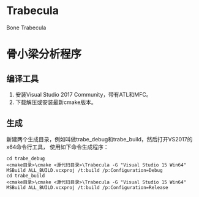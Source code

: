 ﻿# Trabecula
Bone Trabecula

# 骨小梁分析程序

## 编译工具

1. 安装Visual Studio 2017 Community，带有ATL和MFC。
1. 下载解压或安装最新cmake版本。

## 生成

新建两个生成目录，例如叫做trabe_debug和trabe_build，然后打开VS2017的x64命令行工具，
使用如下命令生成程序：

```
cd trabe_debug
<cmake目录>\cmake <源代码目录>\Trabecula -G "Visual Studio 15 Win64"
MSBuild ALL_BUILD.vcxproj /t:build /p:Configuration=Debug
cd trabe_build
<cmake目录>\cmake <源代码目录>\Trabecula -G "Visual Studio 15 Win64"
MSBuild ALL_BUILD.vcxproj /t:build /p:Configuration=Release
```
